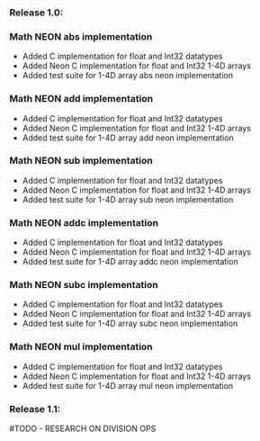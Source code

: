 ### Release 1.0:

### Math NEON abs implementation
* Added C implementation for float and Int32 datatypes
* Added Neon C implementation for float and Int32 1-4D arrays
* Added test suite for 1-4D array abs neon implementation 

### Math NEON add implementation
* Added C implementation for float and Int32 datatypes
* Added Neon C implementation for float and Int32 1-4D arrays
* Added test suite for 1-4D array add neon implementation

### Math NEON sub implementation
* Added C implementation for float and Int32 datatypes
* Added Neon C implementation for float and Int32 1-4D arrays
* Added test suite for 1-4D array sub neon implementation 

### Math NEON addc implementation
* Added C implementation for float and Int32 datatypes
* Added Neon C implementation for float and Int32 1-4D arrays
* Added test suite for 1-4D array addc neon implementation

### Math NEON subc implementation
* Added C implementation for float and Int32 datatypes
* Added Neon C implementation for float and Int32 1-4D arrays
* Added test suite for 1-4D array subc neon implementation

### Math NEON mul implementation
* Added C implementation for float and Int32 datatypes
* Added Neon C implementation for float and Int32 1-4D arrays
* Added test suite for 1-4D array mul neon implementation

### Release 1.1:

#TODO - RESEARCH ON DIVISION OPS
